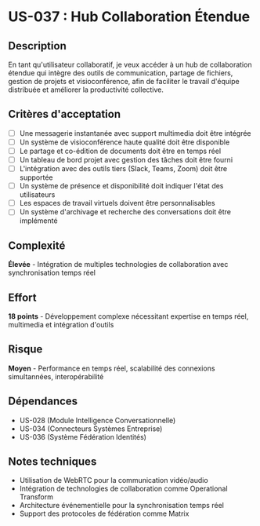 # US-037 : Hub Collaboration Étendue

## Description
En tant qu'utilisateur collaboratif, je veux accéder à un hub de collaboration étendue qui intègre des outils de communication, partage de fichiers, gestion de projets et visioconférence, afin de faciliter le travail d'équipe distribuée et améliorer la productivité collective.

## Critères d'acceptation
- [ ] Une messagerie instantanée avec support multimedia doit être intégrée
- [ ] Un système de visioconférence haute qualité doit être disponible
- [ ] Le partage et co-édition de documents doit être en temps réel
- [ ] Un tableau de bord projet avec gestion des tâches doit être fourni
- [ ] L'intégration avec des outils tiers (Slack, Teams, Zoom) doit être supportée
- [ ] Un système de présence et disponibilité doit indiquer l'état des utilisateurs
- [ ] Les espaces de travail virtuels doivent être personnalisables
- [ ] Un système d'archivage et recherche des conversations doit être implémenté

## Complexité
**Élevée** - Intégration de multiples technologies de collaboration avec synchronisation temps réel

## Effort
**18 points** - Développement complexe nécessitant expertise en temps réel, multimedia et intégration d'outils

## Risque
**Moyen** - Performance en temps réel, scalabilité des connexions simultannées, interopérabilité

## Dépendances
- US-028 (Module Intelligence Conversationnelle)
- US-034 (Connecteurs Systèmes Entreprise)
- US-036 (Système Fédération Identités)

## Notes techniques
- Utilisation de WebRTC pour la communication vidéo/audio
- Intégration de technologies de collaboration comme Operational Transform
- Architecture événementielle pour la synchronisation temps réel
- Support des protocoles de fédération comme Matrix